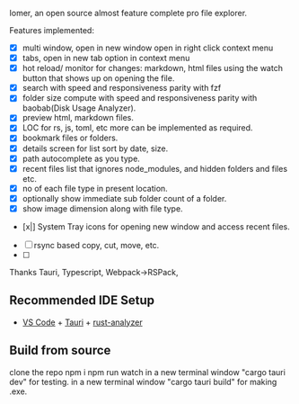 Iomer, an open source almost feature complete pro file explorer.

Features implemented:

- [x] multi window, open in new window open in right click context menu
- [x] tabs, open in new tab option in context menu
- [x] hot reload/ monitor for changes: markdown, html files using the watch button that shows up on opening the file.
- [x] search with speed and responsiveness parity with fzf
- [x] folder size compute with speed and responsiveness parity with baobab(Disk Usage Analyzer).
- [x] preview html, markdown files.
- [x] LOC for rs, js, toml, etc more can be implemented as required.
- [x] bookmark files or folders.
- [x] details screen for list sort by date, size.
- [x] path autocomplete as you type.
- [x] recent files list that ignores node_modules, and hidden folders and files etc.
- [x] no of each file type in present location.
- [x] optionally show immediate sub folder count of a folder.
- [x] show image dimension along with file type.
- [x|] System Tray icons for opening new window and access recent files.
- [ ] rsync based copy, cut, move, etc.
- [ ]  

Thanks Tauri, Typescript, Webpack->RSPack, 


## Recommended IDE Setup

- [VS Code](https://code.visualstudio.com/) + [Tauri](https://marketplace.visualstudio.com/items?itemName=tauri-apps.tauri-vscode) + [rust-analyzer](https://marketplace.visualstudio.com/items?itemName=rust-lang.rust-analyzer)

## Build from source

clone the repo 
npm i
npm run watch
in a new terminal window "cargo tauri dev" for testing.
in a new terminal window "cargo tauri build" for making .exe.

